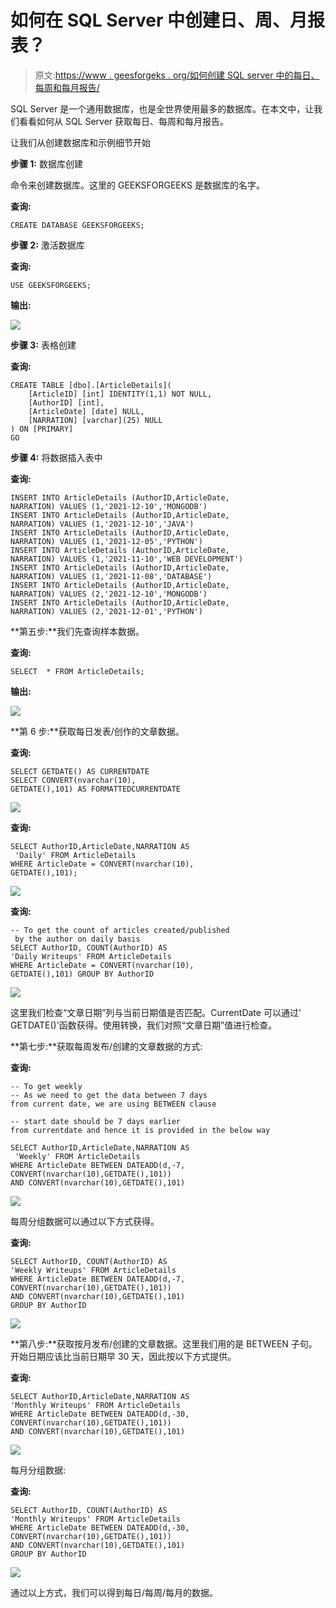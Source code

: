 # 如何在 SQL Server 中创建日、周、月报表？

> 原文:[https://www . geesforgeks . org/如何创建 SQL server 中的每日、每周和每月报告/](https://www.geeksforgeeks.org/how-to-create-daily-weekly-and-monthly-report-in-sql-server/)

SQL Server 是一个通用数据库，也是全世界使用最多的数据库。在本文中，让我们看看如何从 SQL Server 获取每日、每周和每月报告。

让我们从创建数据库和示例细节开始

**步骤 1:** 数据库创建

命令来创建数据库。这里的 GEEKSFORGEEKS 是数据库的名字。

**查询:**

```
CREATE DATABASE GEEKSFORGEEKS;
```

**步骤 2:** 激活数据库

**查询:**

```
USE GEEKSFORGEEKS;
```

**输出:**

![](img/b595d5165c8d6cfcf1582fd54bb7d5ba.png)

**步骤 3:** 表格创建

**查询:**

```
CREATE TABLE [dbo].[ArticleDetails](
    [ArticleID] [int] IDENTITY(1,1) NOT NULL,
    [AuthorID] [int],
    [ArticleDate] [date] NULL,
    [NARRATION] [varchar](25) NULL
) ON [PRIMARY]
GO
```

**步骤 4:** 将数据插入表中

**查询:**

```
INSERT INTO ArticleDetails (AuthorID,ArticleDate,
NARRATION) VALUES (1,'2021-12-10','MONGODB')
INSERT INTO ArticleDetails (AuthorID,ArticleDate,
NARRATION) VALUES (1,'2021-12-10','JAVA')
INSERT INTO ArticleDetails (AuthorID,ArticleDate,
NARRATION) VALUES (1,'2021-12-05','PYTHON')
INSERT INTO ArticleDetails (AuthorID,ArticleDate,
NARRATION) VALUES (1,'2021-11-10','WEB DEVELOPMENT')
INSERT INTO ArticleDetails (AuthorID,ArticleDate,
NARRATION) VALUES (1,'2021-11-08','DATABASE')
INSERT INTO ArticleDetails (AuthorID,ArticleDate,
NARRATION) VALUES (2,'2021-12-10','MONGODB')
INSERT INTO ArticleDetails (AuthorID,ArticleDate,
NARRATION) VALUES (2,'2021-12-01','PYTHON')
```

**第五步:**我们先查询样本数据。

**查询:**

```
SELECT  * FROM ArticleDetails;
```

**输出:**

![](img/7ae043a28995cfc6432c0e369a5c1e5a.png)

**第 6 步:**获取每日发表/创作的文章数据。

**查询:**

```
SELECT GETDATE() AS CURRENTDATE
SELECT CONVERT(nvarchar(10),
GETDATE(),101) AS FORMATTEDCURRENTDATE
```

![](img/0e295778bf60f628ab22e35d7b167cb9.png)

**查询:**

```
SELECT AuthorID,ArticleDate,NARRATION AS
 'Daily' FROM ArticleDetails
WHERE ArticleDate = CONVERT(nvarchar(10),
GETDATE(),101);
```

![](img/c77e1e26369a0ba1667d9d28ba4cc371.png)

**查询:**

```
-- To get the count of articles created/published
 by the author on daily basis
SELECT AuthorID, COUNT(AuthorID) AS 
'Daily Writeups' FROM ArticleDetails
WHERE ArticleDate = CONVERT(nvarchar(10),
GETDATE(),101) GROUP BY AuthorID
```

![](img/78b540ac12266ffa88c3442c1f5774c5.png)

这里我们检查“文章日期”列与当前日期值是否匹配。CurrentDate 可以通过' GETDATE()'函数获得。使用转换，我们对照“文章日期”值进行检查。

**第七步:**获取每周发布/创建的文章数据的方式:

**查询:**

```
-- To get weekly
-- As we need to get the data between 7 days 
from current date, we are using BETWEEN clause

-- start date should be 7 days earlier 
from currentdate and hence it is provided in the below way

SELECT AuthorID,ArticleDate,NARRATION AS
 'Weekly' FROM ArticleDetails
WHERE ArticleDate BETWEEN DATEADD(d,-7,
CONVERT(nvarchar(10),GETDATE(),101)) 
AND CONVERT(nvarchar(10),GETDATE(),101)
```

![](img/69572809c8c9a3d8287ba7ee26fdfdcb.png)

每周分组数据可以通过以下方式获得。

**查询:**

```
SELECT AuthorID, COUNT(AuthorID) AS 
'Weekly Writeups' FROM ArticleDetails
WHERE ArticleDate BETWEEN DATEADD(d,-7,
CONVERT(nvarchar(10),GETDATE(),101)) 
AND CONVERT(nvarchar(10),GETDATE(),101)
GROUP BY AuthorID
```

![](img/fa8ab5776bd11cd76ab176ef1383b293.png)

**第八步:**获取按月发布/创建的文章数据。这里我们用的是 BETWEEN 子句。开始日期应该比当前日期早 30 天，因此按以下方式提供。

**查询:**

```
SELECT AuthorID,ArticleDate,NARRATION AS 
'Monthly Writeups' FROM ArticleDetails
WHERE ArticleDate BETWEEN DATEADD(d,-30,
CONVERT(nvarchar(10),GETDATE(),101)) 
AND CONVERT(nvarchar(10),GETDATE(),101)
```

![](img/9d1d7ee0f57a192b53399192efa157cc.png)

每月分组数据:

**查询:**

```
SELECT AuthorID, COUNT(AuthorID) AS 
'Monthly Writeups' FROM ArticleDetails
WHERE ArticleDate BETWEEN DATEADD(d,-30,
CONVERT(nvarchar(10),GETDATE(),101)) 
AND CONVERT(nvarchar(10),GETDATE(),101)
GROUP BY AuthorID
```

![](img/5b5ffbaebba3b4cefb03837b0d8326d8.png)

通过以上方式，我们可以得到每日/每周/每月的数据。
